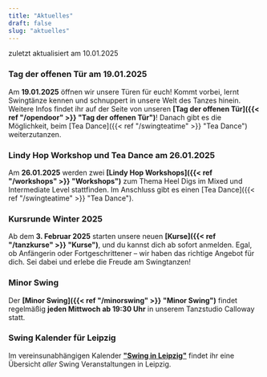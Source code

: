 ```yaml
---
title: "Aktuelles"
draft: false
slug: "aktuelles"
---
```


zuletzt aktualisiert am 10.01.2025

[//]: # (### Friday Night Balboa)
[//]: # (Im November laden wir euch wieder zum **[Friday Night Balboa]&#40;{{< ref "/fridaynightbalboa" >}} "Friday Night Balboa"&#41;**-Abend im Calloway ein: Am **29.11.**ab 18:30 Uhr starten wir mit einem Drop-In-Kurs, danach wird getanzt!)

### Tag der offenen Tür am 19.01.2025
Am **19.01.2025** öffnen wir unsere Türen für euch! Kommt vorbei, lernt Swingtänze kennen und schnuppert in unsere Welt des Tanzes hinein. Weitere Infos findet ihr auf der Seite von unseren **[Tag der offenen Tür]({{< ref "/opendoor" >}} "Tag der offenen Tür")**! Danach gibt es die Möglichkeit, beim [Tea Dance]({{< ref "/swingteatime" >}} "Tea Dance") weiterzutanzen.

### Lindy Hop Workshop und Tea Dance am 26.01.2025
Am **26.01.2025** werden zwei **[Lindy Hop Workshops]({{< ref "/workshops" >}} "Workshops")** zum Thema Heel Digs im Mixed und Intermediate Level stattfinden. Im Anschluss gibt es einen [Tea Dance]({{< ref "/swingteatime" >}} "Tea Dance").

### Kursrunde Winter 2025
Ab dem **3. Februar 2025** starten unsere neuen **[Kurse]({{< ref "/tanzkurse" >}} "Kurse")**, und du kannst dich ab sofort anmelden. Egal, ob Anfängerin oder Fortgeschrittener – wir haben das richtige Angebot für dich. Sei dabei und erlebe die Freude am Swingtanzen!

### Minor Swing
Der **[Minor Swing]({{< ref "/minorswing" >}} "Minor Swing")** findet regelmäßig **jeden Mittwoch ab 19:30 Uhr** in unserem Tanzstudio Calloway statt.

### Swing Kalender für Leipzig
Im vereinsunabhängigen Kalender [**"Swing in Leipzig"**](https://kalender.digital/0c529f4b4448ea55b992) findet ihr eine Übersicht *aller* Swing Veranstaltungen in Leipzig.
